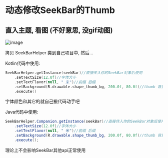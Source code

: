 动态修改SeekBar的Thumb
=======

直入主题, 看图 (不好意思, 没gif动图)
----
![image](https://github.com/cymok/ThumbSeekBarDemo/Screenshot/Screenshot.png)

拷贝 SeekBarHelper 类到自己项目中, 然后...

Kotlin代码中使用: 
```kotlin
SeekBarHelper.getInstance(seekBar)//直接传入你的SeekBar对象后使用
    .setTextSize(12.0f)//字体大小
    .setTextFlavor(null, " 米")//前缀 后缀
    .setBackground(R.drawable.shape_thumb_bg, 200.0f, 80.0f)//thumb 背景 宽 高
    .execute()
```
字体颜色和其它的就自己搬代码动手吧

Java代码中使用:
```java
SeekBarHelper.Companion.getInstance(seekBar)//直接传入你的SeekBar对象后使用
    .setTextSize(12.0f)//字体大小
    .setTextFlavor(null, " 米")//前缀 后缀
    .setBackground(R.drawable.shape_thumb_bg, 200.0f, 80.0f)//thumb 背景 宽 高
    .execute();
```

理论上不会影响SeekBar其他api正常使用
